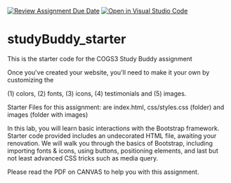 [![Review Assignment Due Date](https://classroom.github.com/assets/deadline-readme-button-22041afd0340ce965d47ae6ef1cefeee28c7c493a6346c4f15d667ab976d596c.svg)](https://classroom.github.com/a/JDIghc95)
[![Open in Visual Studio Code](https://classroom.github.com/assets/open-in-vscode-2e0aaae1b6195c2367325f4f02e2d04e9abb55f0b24a779b69b11b9e10269abc.svg)](https://classroom.github.com/online_ide?assignment_repo_id=15387266&assignment_repo_type=AssignmentRepo)
# studyBuddy_starter
This is the starter code for the COGS3 Study Buddy assignment

Once you've created your website, you'll need to make it your own by customizing the

 (1) colors,  (2) fonts, (3) icons, (4) testimonials and (5) images. 

Starter Files for this assignment: are index.html, css/styles.css (folder) and images (folder with images)

In this lab, you will learn basic interactions with the Bootstrap framework. Starter code provided includes an undecorated HTML file, awaiting your renovation. We will walk you through the basics of Bootstrap, including importing fonts & icons, using buttons, positioning elements, and last but not least advanced CSS tricks such as media query.


Please read the PDF on CANVAS to help you with this assignment.